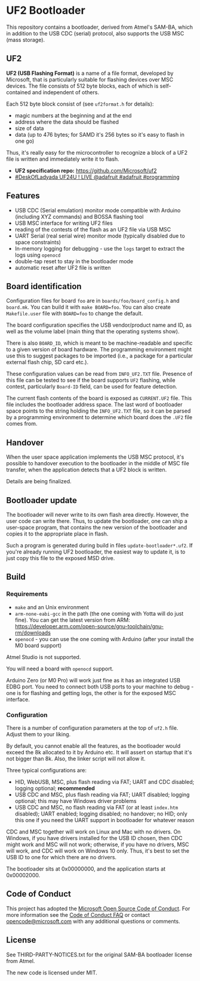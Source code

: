 # UF2 Bootloader

This repository contains a bootloader, derived from Atmel's SAM-BA,
which in addition to the USB CDC (serial) protocol, also supports
the USB MSC (mass storage).

## UF2

**UF2 (USB Flashing Format)** is a name of a file format, developed by Microsoft, that is particularly
suitable for flashing devices over MSC devices. The file consists
of 512 byte blocks, each of which is self-contained and independent
of others.

Each 512 byte block consist of (see `uf2format.h` for details):
* magic numbers at the beginning and at the end
* address where the data should be flashed
* size of data
* data (up to 476 bytes; for SAMD it's 256 bytes so it's easy to flash in one go)

Thus, it's really easy for the microcontroller to recognize a block of
a UF2 file is written and immediately write it to flash.

* **UF2 specification repo:** https://github.com/Microsoft/uf2
* [#DeskOfLadyada UF24U ! LIVE @adafruit #adafruit #programming](https://youtu.be/WxCuB6jxLs0)

## Features

* USB CDC (Serial emulation) monitor mode compatible with Arduino
  (including XYZ commands) and BOSSA flashing tool
* USB MSC interface for writing UF2 files
* reading of the contests of the flash as an UF2 file via USB MSC
* UART Serial (real serial wire) monitor mode (typically disabled due to space constraints)
* In-memory logging for debugging - use the `logs` target to extract the logs using `openocd`
* double-tap reset to stay in the bootloader mode
* automatic reset after UF2 file is written

## Board identification

Configuration files for board `foo` are in `boards/foo/board_config.h` and `board.mk`. You can
build it with `make BOARD=foo`. You can also create `Makefile.user` file with `BOARD=foo`
to change the default.

The board configuration specifies the USB vendor/product name and ID,
as well as the volume label (main thing that the operating systems show).

There is also `BOARD_ID`, which is meant to be machine-readable and specific
to a given version of board hardware. The programming environment might use
this to suggest packages to be imported (i.e., a package for a particular
external flash chip, SD card etc.).

These configuration values can be read from `INFO_UF2.TXT` file.
Presence of this file can be tested to see if the board supports `UF2` flashing,
while contest, particularly `Board-ID` field, can be used for feature detection.

The current flash contents of the board is exposed as `CURRENT.UF2` file.
This file includes the bootloader address space. The last word of bootloader
space points to the string holding the `INFO_UF2.TXT` file, so it can be parsed
by a programming environment to determine which board does the `.UF2` file comes from.

## Handover

When the user space application implements the USB MSC protocol, it's possible to
handover execution to the bootloader in the middle of MSC file transfer,
when the application detects that a UF2 block is written.

Details are being finalized.

## Bootloader update

The bootloader will never write to its own flash area directly.
However, the user code can write there.
Thus, to update the bootloader, one can ship a user-space program,
that contains the new version of the bootloader and copies it to the
appropriate place in flash.

Such a program is generated during build in files `update-bootloader*.uf2`.
If you're already running UF2 bootloader, the easiest way to update
it, is to just copy this file to the exposed MSD drive.

## Build

### Requirements

* `make` and an Unix environment
* `arm-none-eabi-gcc` in the path (the one coming with Yotta will do just fine). You can get the latest version from ARM: https://developer.arm.com/open-source/gnu-toolchain/gnu-rm/downloads
* `openocd` - you can use the one coming with Arduino (after your install the M0 board support)

Atmel Studio is not supported.

You will need a board with `openocd` support.

Arduino Zero (or M0 Pro) will work just fine as it has an integrated USB EDBG
port. You need to connect both USB ports to your machine to debug - one is for
flashing and getting logs, the other is for the exposed MSC interface.

### Configuration

There is a number of configuration parameters at the top of `uf2.h` file.
Adjust them to your liking.

By default, you cannot enable all the features, as the bootloader would exceed
the 8k allocated to it by Arduino etc. It will assert on startup that it's not bigger
than 8k. Also, the linker script will not allow it.

Three typical configurations are:

* HID, WebUSB, MSC, plus flash reading via FAT; UART and CDC disabled;
  logging optional; **recommended**
* USB CDC and MSC, plus flash reading via FAT; UART disabled;
  logging optional; this may have Windows driver problems
* USB CDC and MSC, no flash reading via FAT (or at least `index.htm` disabled); UART enabled;
  logging disabled; no handover; no HID;
  only this one if you need the UART support in bootloader for whatever reason

CDC and MSC together will work on Linux and Mac with no drivers.
On Windows, if you have drivers installed for the USB ID chosen,
then CDC might work and MSC will not work;
otherwise, if you have no drivers, MSC will work, and CDC will work on Windows 10 only.
Thus, it's best to set the USB ID to one for which there are no drivers.

The bootloader sits at 0x00000000, and the application starts at 0x00002000.

## Code of Conduct

This project has adopted the [Microsoft Open Source Code of Conduct](https://opensource.microsoft.com/codeofconduct/). For more information see the [Code of Conduct FAQ](https://opensource.microsoft.com/codeofconduct/faq/) or contact [opencode@microsoft.com](mailto:opencode@microsoft.com) with any additional questions or comments.

## License

See THIRD-PARTY-NOTICES.txt for the original SAM-BA bootloader license from Atmel.

The new code is licensed under MIT.

